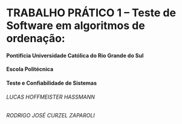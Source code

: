 
# TRABALHO PRÁTICO 1 – Teste de Software em algoritmos de ordenação:

#### Pontifícia Universidade Católica do Rio Grande do Sul
#### Escola Politécnica
#### Teste e Confiabilidade de Sistemas 

###### LUCAS HOFFMEISTER HASSMANN

###### RODRIGO JOSÉ CURZEL ZAPAROLI

